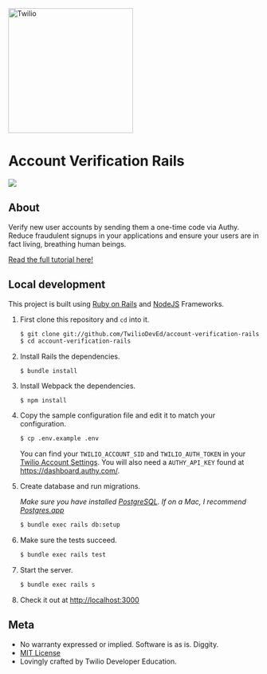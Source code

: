 <a  href="https://www.twilio.com">
<img  src="https://static0.twilio.com/marketing/bundles/marketing/img/logos/wordmark-red.svg"  alt="Twilio"  width="250"  />
</a>
 
# Account Verification Rails

![](https://github.com/TwilioDevEd/account-verification-rails/actions/workflows/build.yml/badge.svg)

## About

Verify new user accounts by sending them a one-time code via Authy. Reduce
fraudulent signups in your applications and ensure your users are in fact
living, breathing human beings.

[Read the full tutorial here!](https://www.twilio.com/docs/tutorials/walkthrough/account-verification/ruby/rails)

## Local development

This project is built using [Ruby on Rails](http://rubyonrails.org/) and [NodeJS](https://nodejs.org/en/) Frameworks.

1. First clone this repository and `cd` into it.

   ```bash
   $ git clone git://github.com/TwilioDevEd/account-verification-rails.git
   $ cd account-verification-rails
   ```

1. Install Rails the dependencies.
   ```
   $ bundle install
   ```

1. Install Webpack the dependencies.
   ```
   $ npm install
   ```

1. Copy the sample configuration file and edit it to match your configuration.

   ```bash
   $ cp .env.example .env
   ```

   You can find your `TWILIO_ACCOUNT_SID` and `TWILIO_AUTH_TOKEN` in your
   [Twilio Account Settings](https://www.twilio.com/console/account/settings).
   You will also need a `AUTHY_API_KEY` found at https://dashboard.authy.com/.

1. Create database and run migrations.

   _Make sure you have installed [PostgreSQL](http://www.postgresql.org/). If on a Mac, I recommend [Postgres.app](http://postgresapp.com)_

   ```bash
   $ bundle exec rails db:setup
   ```

1. Make sure the tests succeed.

   ```bash
   $ bundle exec rails test
   ```

1. Start the server.

   ```bash
   $ bundle exec rails s
   ```

1. Check it out at [http://localhost:3000](http://localhost:3000)

## Meta

* No warranty expressed or implied. Software is as is. Diggity.
* [MIT License](LICENSE)
* Lovingly crafted by Twilio Developer Education.
